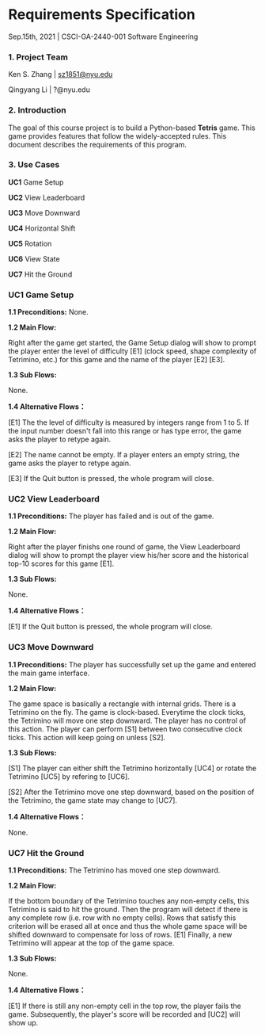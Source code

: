 # Requirements Specification

Sep.15th, 2021 | CSCI-GA-2440-001 Software Engineering



### 1. Project Team

Ken S. Zhang | sz1851@nyu.edu

Qingyang Li | ?@nyu.edu



### 2. Introduction

The goal of this course project is to build a Python-based **Tetris** game. This game provides features that follow the widely-accepted rules. This document describes the requirements of this program. 



### 3. Use Cases

**UC1** Game Setup

**UC2** View Leaderboard

**UC3** Move Downward

**UC4** Horizontal Shift

**UC5** Rotation

**UC6** View State

**UC7** Hit the Ground





### UC1 Game Setup

**1.1 Preconditions:**
None.

**1.2 Main Flow:**

Right after the game get started, the Game Setup dialog will show to prompt the player enter the level of difficulty [E1] (clock speed, shape complexity of Tetrimino, etc.) for this game and the name of the player [E2] [E3].

**1.3 Sub Flows:**

None.

**1.4 Alternative Flows：**

[E1] The the level of difficulty is measured by integers range from 1 to 5. If the input number doesn't fall into this range or has type error, the game asks the player to retype again.

[E2] The name cannot be empty. If a player enters an empty string,  the game asks the player to retype again.

[E3] If the Quit button is pressed, the whole program will close.



### UC2 View Leaderboard

**1.1 Preconditions:**
The player has failed and is out of the game.

**1.2 Main Flow:**

Right after the player finishs one round of game, the View Leaderboard dialog will show to prompt the player view his/her score and the historical top-10 scores for this game [E1].

**1.3 Sub Flows:**

None.

**1.4 Alternative Flows：**

[E1] If the Quit button is pressed, the whole program will close.



### UC3 Move Downward

**1.1 Preconditions:**
The player has successfully set up the game and entered the main game interface.

**1.2 Main Flow:**

The game space is basically a rectangle with internal grids. There is a Tetrimino on the fly. The game is clock-based. Everytime the clock ticks, the Tetrimino will move one step downward. The player has no control of this action. The player can perform [S1] between two consecutive clock ticks.  This action will keep going on unless [S2]. 

**1.3 Sub Flows:**

[S1] The player can either shift the Tetrimino horizontally [UC4] or rotate the Tetrimino [UC5] by refering to [UC6]. 

[S2] After the Tetrimino move one step downward, based on the position of the Tetrimino, the game state may change to [UC7]. 

**1.4 Alternative Flows：**

None.



### UC7 Hit the Ground

**1.1 Preconditions:**
The Tetrimino has moved one step downward.

**1.2 Main Flow:**

If the bottom boundary of the Tetrimino touches any non-empty cells, this Tetrimino is said to hit the ground. Then the program will detect if there is any complete row (i.e. row with no empty cells). Rows that satisfy this criterion will be erased all at once and thus the whole game space will be shifted downward to compensate for loss of rows. [E1] Finally, a new Tetrimino will appear at the top of the game space.

**1.3 Sub Flows:**

None.

**1.4 Alternative Flows：**

[E1] If there is still any non-empty cell in the top row, the player fails the game. Subsequently, the player's score will be recorded and [UC2] will show up.

